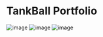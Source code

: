 # TankBall Portfolio

![image](https://github.com/Jpot777/TimeWalker3D/assets/83854046/2d883547-dcf2-40ec-b12f-4e80f72b1802)
![image](https://github.com/Jpot777/TimeWalker3D/assets/83854046/e0a62b15-c1f1-40c4-bdb9-4ab74e42d38d)
![image](https://github.com/Jpot777/TimeWalker3D/assets/83854046/e7282e5f-e5ca-414e-bfda-a6b9ab163f3c)
